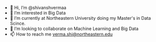 - 👋 Hi, I’m @shivanshvermaa
- 👀 I’m interested in Big Data
- 🌱 I’m currently at Northeastern University doing my Master's in Data Scince.
- 💞️ I’m looking to collaborate on Machine Learning and Big Data
- 📫 How to reach me verma.shi@northeastern.edu

<!---
shivanshvermaa/shivanshvermaa is a ✨ special ✨ repository because its `README.md` (this file) appears on your GitHub profile.
You can click the Preview link to take a look at your changes.
--->
